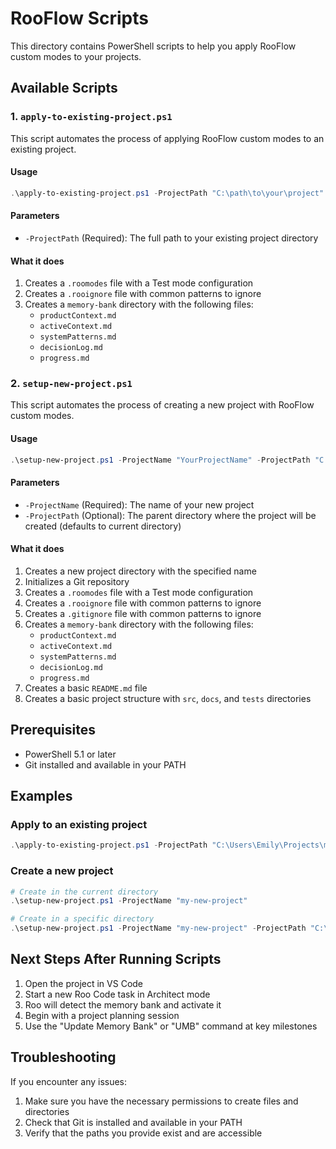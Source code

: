 # RooFlow Scripts

This directory contains PowerShell scripts to help you apply RooFlow custom modes to your projects.

## Available Scripts

### 1. `apply-to-existing-project.ps1`

This script automates the process of applying RooFlow custom modes to an existing project.

#### Usage

```powershell
.\apply-to-existing-project.ps1 -ProjectPath "C:\path\to\your\project"
```

#### Parameters

- `-ProjectPath` (Required): The full path to your existing project directory

#### What it does

1. Creates a `.roomodes` file with a Test mode configuration
2. Creates a `.rooignore` file with common patterns to ignore
3. Creates a `memory-bank` directory with the following files:
   - `productContext.md`
   - `activeContext.md`
   - `systemPatterns.md`
   - `decisionLog.md`
   - `progress.md`

### 2. `setup-new-project.ps1`

This script automates the process of creating a new project with RooFlow custom modes.

#### Usage

```powershell
.\setup-new-project.ps1 -ProjectName "YourProjectName" -ProjectPath "C:\path\to\parent\directory"
```

#### Parameters

- `-ProjectName` (Required): The name of your new project
- `-ProjectPath` (Optional): The parent directory where the project will be created (defaults to current directory)

#### What it does

1. Creates a new project directory with the specified name
2. Initializes a Git repository
3. Creates a `.roomodes` file with a Test mode configuration
4. Creates a `.rooignore` file with common patterns to ignore
5. Creates a `.gitignore` file with common patterns to ignore
6. Creates a `memory-bank` directory with the following files:
   - `productContext.md`
   - `activeContext.md`
   - `systemPatterns.md`
   - `decisionLog.md`
   - `progress.md`
7. Creates a basic `README.md` file
8. Creates a basic project structure with `src`, `docs`, and `tests` directories

## Prerequisites

- PowerShell 5.1 or later
- Git installed and available in your PATH

## Examples

### Apply to an existing project

```powershell
.\apply-to-existing-project.ps1 -ProjectPath "C:\Users\Emily\Projects\my-existing-project"
```

### Create a new project

```powershell
# Create in the current directory
.\setup-new-project.ps1 -ProjectName "my-new-project"

# Create in a specific directory
.\setup-new-project.ps1 -ProjectName "my-new-project" -ProjectPath "C:\Users\Emily\Projects"
```

## Next Steps After Running Scripts

1. Open the project in VS Code
2. Start a new Roo Code task in Architect mode
3. Roo will detect the memory bank and activate it
4. Begin with a project planning session
5. Use the "Update Memory Bank" or "UMB" command at key milestones

## Troubleshooting

If you encounter any issues:

1. Make sure you have the necessary permissions to create files and directories
2. Check that Git is installed and available in your PATH
3. Verify that the paths you provide exist and are accessible